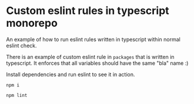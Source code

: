 # Custom eslint rules in typescript monorepo

An example of how to run eslint rules written in typescript within normal eslint check.

There is an example of custom eslint rule in `packages` that is written in typescript.
It enforces that all variables should have the same "bla" name :)

Install dependencies and run eslint to see it in action.

```
npm i

npm lint
```
